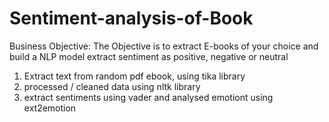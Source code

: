 # Sentiment-analysis-of-Book

Business Objective:
The Objective is to extract E-books of your choice and build a NLP model extract sentiment as positive, negative or neutral  

1. Extract text from random pdf ebook, using tika library
2. processed / cleaned data using nltk library
3. extract sentiments using vader and analysed emotiont using ext2emotion
